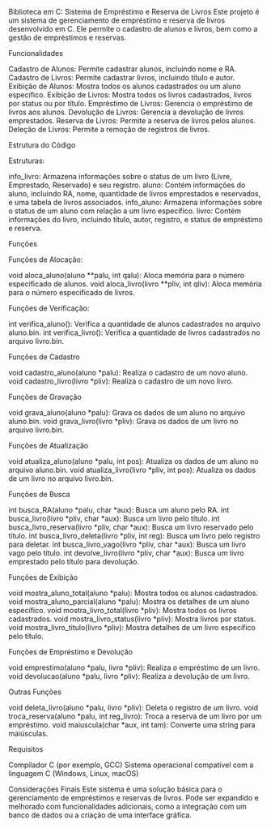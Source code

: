 
Biblioteca em C: Sistema de Empréstimo e Reserva de Livros
Este projeto é um sistema de gerenciamento de empréstimo e reserva de livros desenvolvido em C. Ele permite o cadastro de alunos e livros, bem como a gestão de empréstimos e reservas.

Funcionalidades

Cadastro de Alunos: Permite cadastrar alunos, incluindo nome e RA.
Cadastro de Livros: Permite cadastrar livros, incluindo título e autor.
Exibição de Alunos: Mostra todos os alunos cadastrados ou um aluno específico.
Exibição de Livros: Mostra todos os livros cadastrados, livros por status ou por título.
Empréstimo de Livros: Gerencia o empréstimo de livros aos alunos.
Devolução de Livros: Gerencia a devolução de livros emprestados.
Reserva de Livros: Permite a reserva de livros pelos alunos.
Deleção de Livros: Permite a remoção de registros de livros.

Estrutura do Código

Estruturas:

info_livro: Armazena informações sobre o status de um livro (Livre, Emprestado, Reservado) e seu registro.
aluno: Contém informações do aluno, incluindo RA, nome, quantidade de livros emprestados e reservados, e uma tabela de livros associados.
info_aluno: Armazena informações sobre o status de um aluno com relação a um livro específico.
livro: Contém informações do livro, incluindo título, autor, registro, e status de empréstimo e reserva.

Funções

Funções de Alocação:

void aloca_aluno(aluno **palu, int qalu): Aloca memória para o número especificado de alunos.
void aloca_livro(livro **pliv, int qliv): Aloca memória para o número especificado de livros.

Funções de Verificação:

int verifica_aluno(): Verifica a quantidade de alunos cadastrados no arquivo aluno.bin.
int verifica_livro(): Verifica a quantidade de livros cadastrados no arquivo livro.bin.

Funções de Cadastro

void cadastro_aluno(aluno *palu): Realiza o cadastro de um novo aluno.
void cadastro_livro(livro *pliv): Realiza o cadastro de um novo livro.

Funções de Gravação

void grava_aluno(aluno *palu): Grava os dados de um aluno no arquivo aluno.bin.
void grava_livro(livro *pliv): Grava os dados de um livro no arquivo livro.bin.

Funções de Atualização

void atualiza_aluno(aluno *palu, int pos): Atualiza os dados de um aluno no arquivo aluno.bin.
void atualiza_livro(livro *pliv, int pos): Atualiza os dados de um livro no arquivo livro.bin.

Funções de Busca

int busca_RA(aluno *palu, char *aux): Busca um aluno pelo RA.
int busca_livro(livro *pliv, char *aux): Busca um livro pelo título.
int busca_livro_reserva(livro *pliv, char *aux): Busca um livro reservado pelo título.
int busca_livro_deleta(livro *pliv, int reg): Busca um livro pelo registro para deletar.
int busca_livro_vago(livro *pliv, char *aux): Busca um livro vago pelo título.
int devolve_livro(livro *pliv, char *aux): Busca um livro emprestado pelo título para devolução.

Funções de Exibição

void mostra_aluno_total(aluno *palu): Mostra todos os alunos cadastrados.
void mostra_aluno_parcial(aluno *palu): Mostra os detalhes de um aluno específico.
void mostra_livro_total(livro *pliv): Mostra todos os livros cadastrados.
void mostra_livro_status(livro *pliv): Mostra livros por status.
void mostra_livro_titulo(livro *pliv): Mostra detalhes de um livro específico pelo título.

Funções de Empréstimo e Devolução

void emprestimo(aluno *palu, livro *pliv): Realiza o empréstimo de um livro.
void devolucao(aluno *palu, livro *pliv): Realiza a devolução de um livro.

Outras Funções

void deleta_livro(aluno *palu, livro *pliv): Deleta o registro de um livro.
void troca_reserva(aluno *palu, int reg_livro): Troca a reserva de um livro por um empréstimo.
void maiuscula(char *aux, int tam): Converte uma string para maiúsculas.

Requisitos

Compilador C (por exemplo, GCC)
Sistema operacional compatível com a linguagem C (Windows, Linux, macOS)

Considerações Finais
Este sistema é uma solução básica para o gerenciamento de empréstimos e reservas de livros. Pode ser expandido e melhorado com funcionalidades adicionais, como a integração com um banco de dados ou a criação de uma interface gráfica.






